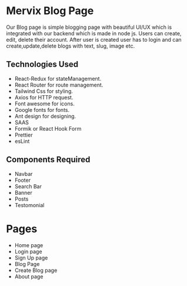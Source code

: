 <!-- # React + Vite

This template provides a minimal setup to get React working in Vite with HMR and some ESLint rules.

Currently, two official plugins are available:

- [@vitejs/plugin-react](https://github.com/vitejs/vite-plugin-react/blob/main/packages/plugin-react/README.md) uses [Babel](https://babeljs.io/) for Fast Refresh
- [@vitejs/plugin-react-swc](https://github.com/vitejs/vite-plugin-react-swc) uses [SWC](https://swc.rs/) for Fast Refresh -->

# Mervix Blog Page

Our Blog page is simple blogging page with beautiful UI/UX which is integrated with our backend which is made in node js.
Users can create, edit, delete  their account. After user is created user has to login and can create,update,delete blogs with text, slug, image etc.

## Technologies Used

- React-Redux for stateManagement.
- React Router for route management.
- Tailwind Css for styling.
- Axios for HTTP request.
- Font awesome for icons.
- Google fonts for fonts.
- Ant design for designing.
- SAAS
- Formik or React Hook Form
- Prettier
- esLint


## Components Required

- Navbar
- Footer
- Search Bar
- Banner
- Posts
- Testomonial

# Pages
- Home page
- Login page
- Sign Up page
- Blog Page 
- Create Blog page
- About page

